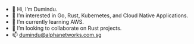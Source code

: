- 👋 Hi, I’m Dumindu.
- 👀 I’m interested in Go, Rust, Kubernetes, and Cloud Native Applications.
- 🌱 I’m currently learning AWS.
- 💞️ I’m looking to collaborate on Rust projects.
- 📫 dumindu@alphanetworks.com.sg
